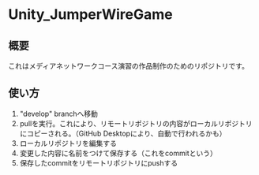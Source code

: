 # Unity_JumperWireGame
## 概要
これはメディアネットワークコース演習の作品制作のためのリポジトリです。

## 使い方
1. "develop" branchへ移動
2. pullを実行。これにより、リモートリポジトリの内容がローカルリポジトリにコピーされる。（GitHub Desktopにより、自動で行われるかも）
3. ローカルリポジトリを編集する
4. 変更した内容に名前をつけて保存する（これをcommitという）
5. 保存したcommitをリモートリポジトリにpushする